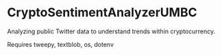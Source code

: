 # CryptoSentimentAnalyzerUMBC
 Analyzing public Twitter data to understand trends within cryptocurrency.
 
 Requires tweepy, textblob, os, dotenv
